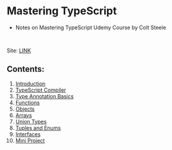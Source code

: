 ﻿# Mastering TypeScript

- Notes on Mastering TypeScript Udemy Course by Colt Steele
<br>

Site: [LINK](https://kellen-linse.github.io/TypeScript_Notes/)

## Contents:

1. [Introduction](1_Intro/notes.md)
2. [TypeScript Compiler](2_Configuring_TypeScript/notes.md)
3. [Type Annotation Basics](3_Type_Annotation_Basics/notes.md)
4. [Functions](4_Functions/notes.md)
5. [Objects](5_Object_Types/notes.md)
6. [Arrays](6_Array_Types/notes.md)
7. [Union Types](7_Union_Types/notes.md)
8. [Tuples and Enums](8_Tuples_and_Enums/notes.md)
9. [Interfaces](9_Interfaces/notes.md)
10. [Mini Project](10_Mini_Project/notes.md)